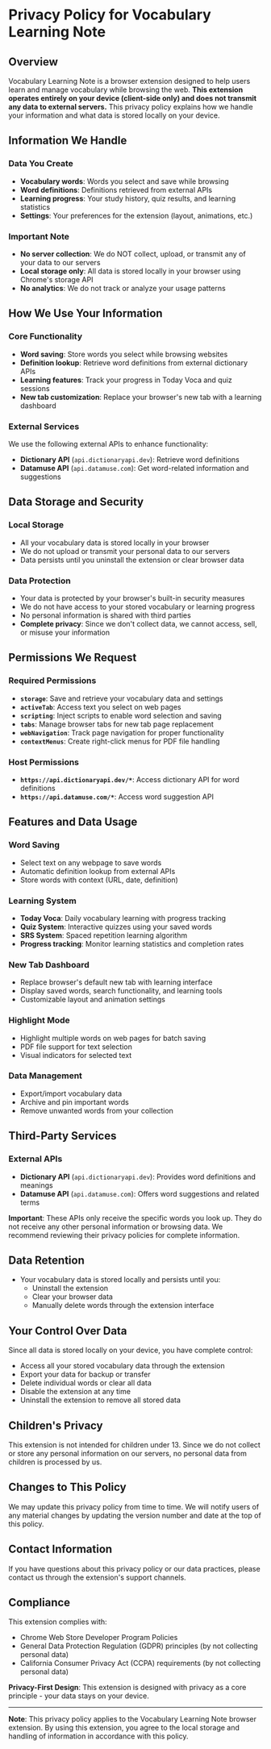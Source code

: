 # Privacy Policy for Vocabulary Learning Note

## Overview

Vocabulary Learning Note is a browser extension designed to help users learn and manage vocabulary while browsing the web. **This extension operates entirely on your device (client-side only) and does not transmit any data to external servers.** This privacy policy explains how we handle your information and what data is stored locally on your device.

## Information We Handle

### Data You Create
- **Vocabulary words**: Words you select and save while browsing
- **Word definitions**: Definitions retrieved from external APIs
- **Learning progress**: Your study history, quiz results, and learning statistics
- **Settings**: Your preferences for the extension (layout, animations, etc.)

### Important Note
- **No server collection**: We do NOT collect, upload, or transmit any of your data to our servers
- **Local storage only**: All data is stored locally in your browser using Chrome's storage API
- **No analytics**: We do not track or analyze your usage patterns

## How We Use Your Information

### Core Functionality
- **Word saving**: Store words you select while browsing websites
- **Definition lookup**: Retrieve word definitions from external dictionary APIs
- **Learning features**: Track your progress in Today Voca and quiz sessions
- **New tab customization**: Replace your browser's new tab with a learning dashboard

### External Services
We use the following external APIs to enhance functionality:
- **Dictionary API** (`api.dictionaryapi.dev`): Retrieve word definitions
- **Datamuse API** (`api.datamuse.com`): Get word-related information and suggestions

## Data Storage and Security

### Local Storage
- All your vocabulary data is stored locally in your browser
- We do not upload or transmit your personal data to our servers
- Data persists until you uninstall the extension or clear browser data

### Data Protection
- Your data is protected by your browser's built-in security measures
- We do not have access to your stored vocabulary or learning progress
- No personal information is shared with third parties
- **Complete privacy**: Since we don't collect data, we cannot access, sell, or misuse your information

## Permissions We Request

### Required Permissions
- **`storage`**: Save and retrieve your vocabulary data and settings
- **`activeTab`**: Access text you select on web pages
- **`scripting`**: Inject scripts to enable word selection and saving
- **`tabs`**: Manage browser tabs for new tab page replacement
- **`webNavigation`**: Track page navigation for proper functionality
- **`contextMenus`**: Create right-click menus for PDF file handling

### Host Permissions
- **`https://api.dictionaryapi.dev/*`**: Access dictionary API for word definitions
- **`https://api.datamuse.com/*`**: Access word suggestion API

## Features and Data Usage

### Word Saving
- Select text on any webpage to save words
- Automatic definition lookup from external APIs
- Store words with context (URL, date, definition)

### Learning System
- **Today Voca**: Daily vocabulary learning with progress tracking
- **Quiz System**: Interactive quizzes using your saved words
- **SRS System**: Spaced repetition learning algorithm
- **Progress tracking**: Monitor learning statistics and completion rates

### New Tab Dashboard
- Replace browser's default new tab with learning interface
- Display saved words, search functionality, and learning tools
- Customizable layout and animation settings

### Highlight Mode
- Highlight multiple words on web pages for batch saving
- PDF file support for text selection
- Visual indicators for selected text

### Data Management
- Export/import vocabulary data
- Archive and pin important words
- Remove unwanted words from your collection

## Third-Party Services

### External APIs
- **Dictionary API** (`api.dictionaryapi.dev`): Provides word definitions and meanings
- **Datamuse API** (`api.datamuse.com`): Offers word suggestions and related terms

**Important**: These APIs only receive the specific words you look up. They do not receive any other personal information or browsing data. We recommend reviewing their privacy policies for complete information.

## Data Retention

- Your vocabulary data is stored locally and persists until you:
  - Uninstall the extension
  - Clear your browser data
  - Manually delete words through the extension interface

## Your Control Over Data

Since all data is stored locally on your device, you have complete control:
- Access all your stored vocabulary data through the extension
- Export your data for backup or transfer
- Delete individual words or clear all data
- Disable the extension at any time
- Uninstall the extension to remove all stored data

## Children's Privacy

This extension is not intended for children under 13. Since we do not collect or store any personal information on our servers, no personal data from children is processed by us.

## Changes to This Policy

We may update this privacy policy from time to time. We will notify users of any material changes by updating the version number and date at the top of this policy.

## Contact Information

If you have questions about this privacy policy or our data practices, please contact us through the extension's support channels.

## Compliance

This extension complies with:
- Chrome Web Store Developer Program Policies
- General Data Protection Regulation (GDPR) principles (by not collecting personal data)
- California Consumer Privacy Act (CCPA) requirements (by not collecting personal data)

**Privacy-First Design**: This extension is designed with privacy as a core principle - your data stays on your device.

---

**Note**: This privacy policy applies to the Vocabulary Learning Note browser extension. By using this extension, you agree to the local storage and handling of information in accordance with this policy. 